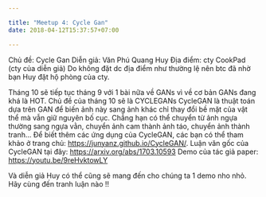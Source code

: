 ```yaml
--- 

title: "Meetup 4: Cycle Gan"
date: 2018-04-12T15:37:57+07:00

---
```

Chủ đề: Cycle Gan
Diễn giả: Văn Phú Quang Huy
Địa điểm: cty CookPad (cty của diễn giả)
    Do không đặt dc địa điểm như thường lệ nên btc đã nhờ bạn Huy 
    đặt hộ phòng của cty.

Tháng 10 sẽ tiếp tục tháng 9 với 1 bài nữa về GANs vì về cơ bản GANs đang khá là HOT.
Chủ đề của tháng 10 sẽ là CYCLEGANs
CycleGAN là thuật toán dựa trên GAN để biến ảnh này sang ảnh khác chỉ thay đổi bề mặt của vật thể mà vẫn giữ nguyên bố cục. Chẳng hạn có thể chuyển từ ảnh ngựa thường sang ngựa vằn, chuyển ảnh cam thành ảnh táo, chuyển ảnh thành tranh...
Để biết thêm các ứng dụng của CycleGAN, các bạn có thể tham khảo ở trang chủ: https://junyanz.github.io/CycleGAN/.
Luận văn gốc của CycleGAN tại đây: https://arxiv.org/abs/1703.10593
Demo của tác giả paper: https://youtu.be/9reHvktowLY

Và diễn giả Huy có thể cũng sẽ mang đến cho chúng ta 1 demo nho nhỏ.
Hãy cùng đến tranh luận nào !!